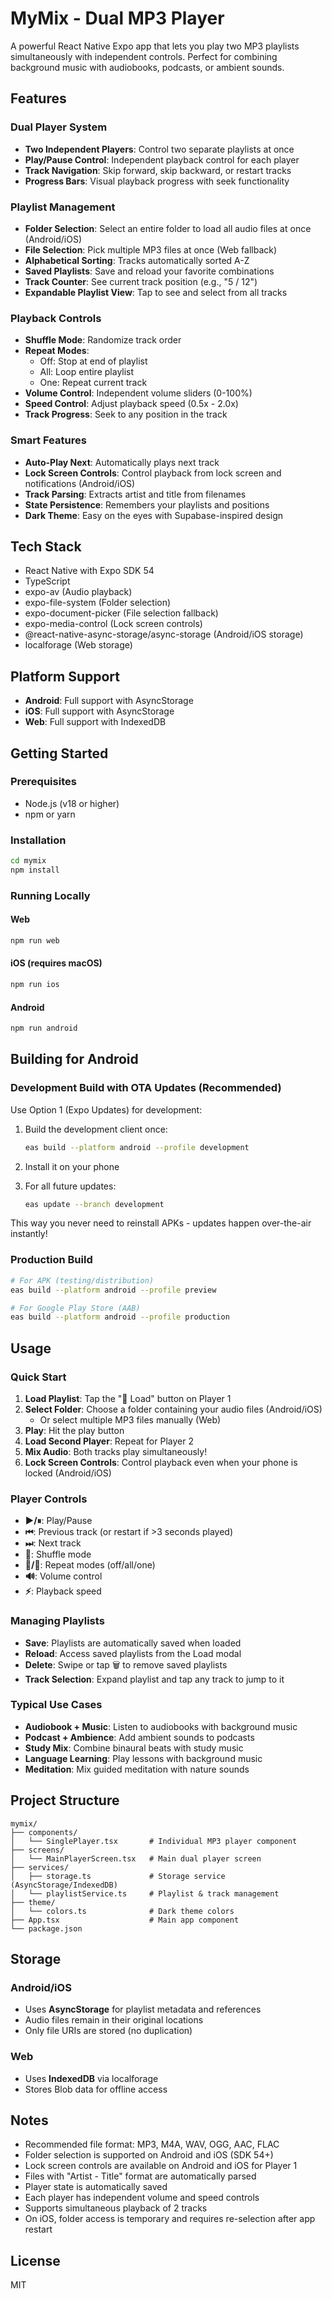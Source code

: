# MyMix - Dual MP3 Player

A powerful React Native Expo app that lets you play two MP3 playlists simultaneously with independent controls. Perfect for combining background music with audiobooks, podcasts, or ambient sounds.

## Features

### Dual Player System
- **Two Independent Players**: Control two separate playlists at once
- **Play/Pause Control**: Independent playback control for each player
- **Track Navigation**: Skip forward, skip backward, or restart tracks
- **Progress Bars**: Visual playback progress with seek functionality

### Playlist Management
- **Folder Selection**: Select an entire folder to load all audio files at once (Android/iOS)
- **File Selection**: Pick multiple MP3 files at once (Web fallback)
- **Alphabetical Sorting**: Tracks automatically sorted A-Z
- **Saved Playlists**: Save and reload your favorite combinations
- **Track Counter**: See current track position (e.g., "5 / 12")
- **Expandable Playlist View**: Tap to see and select from all tracks

### Playback Controls
- **Shuffle Mode**: Randomize track order
- **Repeat Modes**:
  - Off: Stop at end of playlist
  - All: Loop entire playlist
  - One: Repeat current track
- **Volume Control**: Independent volume sliders (0-100%)
- **Speed Control**: Adjust playback speed (0.5x - 2.0x)
- **Track Progress**: Seek to any position in the track

### Smart Features
- **Auto-Play Next**: Automatically plays next track
- **Lock Screen Controls**: Control playback from lock screen and notifications (Android/iOS)
- **Track Parsing**: Extracts artist and title from filenames
- **State Persistence**: Remembers your playlists and positions
- **Dark Theme**: Easy on the eyes with Supabase-inspired design

## Tech Stack

- React Native with Expo SDK 54
- TypeScript
- expo-av (Audio playback)
- expo-file-system (Folder selection)
- expo-document-picker (File selection fallback)
- expo-media-control (Lock screen controls)
- @react-native-async-storage/async-storage (Android/iOS storage)
- localforage (Web storage)

## Platform Support

- **Android**: Full support with AsyncStorage
- **iOS**: Full support with AsyncStorage
- **Web**: Full support with IndexedDB

## Getting Started

### Prerequisites

- Node.js (v18 or higher)
- npm or yarn

### Installation

```bash
cd mymix
npm install
```

### Running Locally

#### Web
```bash
npm run web
```

#### iOS (requires macOS)
```bash
npm run ios
```

#### Android
```bash
npm run android
```

## Building for Android

### Development Build with OTA Updates (Recommended)

Use Option 1 (Expo Updates) for development:

1. Build the development client once:
   ```bash
   eas build --platform android --profile development
   ```

2. Install it on your phone

3. For all future updates:
   ```bash
   eas update --branch development
   ```

This way you never need to reinstall APKs - updates happen over-the-air instantly!

### Production Build

```bash
# For APK (testing/distribution)
eas build --platform android --profile preview

# For Google Play Store (AAB)
eas build --platform android --profile production
```

## Usage

### Quick Start

1. **Load Playlist**: Tap the "📁 Load" button on Player 1
2. **Select Folder**: Choose a folder containing your audio files (Android/iOS)
   - Or select multiple MP3 files manually (Web)
3. **Play**: Hit the play button
4. **Load Second Player**: Repeat for Player 2
5. **Mix Audio**: Both tracks play simultaneously!
6. **Lock Screen Controls**: Control playback even when your phone is locked (Android/iOS)

### Player Controls

- **▶/⏸**: Play/Pause
- **⏮**: Previous track (or restart if >3 seconds played)
- **⏭**: Next track
- **🔀**: Shuffle mode
- **🔁/🔂**: Repeat modes (off/all/one)
- **🔊**: Volume control
- **⚡**: Playback speed

### Managing Playlists

- **Save**: Playlists are automatically saved when loaded
- **Reload**: Access saved playlists from the Load modal
- **Delete**: Swipe or tap 🗑 to remove saved playlists
- **Track Selection**: Expand playlist and tap any track to jump to it

### Typical Use Cases

- **Audiobook + Music**: Listen to audiobooks with background music
- **Podcast + Ambience**: Add ambient sounds to podcasts
- **Study Mix**: Combine binaural beats with study music
- **Language Learning**: Play lessons with background music
- **Meditation**: Mix guided meditation with nature sounds

## Project Structure

```
mymix/
├── components/
│   └── SinglePlayer.tsx       # Individual MP3 player component
├── screens/
│   └── MainPlayerScreen.tsx   # Main dual player screen
├── services/
│   ├── storage.ts             # Storage service (AsyncStorage/IndexedDB)
│   └── playlistService.ts     # Playlist & track management
├── theme/
│   └── colors.ts              # Dark theme colors
├── App.tsx                    # Main app component
└── package.json
```

## Storage

### Android/iOS
- Uses **AsyncStorage** for playlist metadata and references
- Audio files remain in their original locations
- Only file URIs are stored (no duplication)

### Web
- Uses **IndexedDB** via localforage
- Stores Blob data for offline access

## Notes

- Recommended file format: MP3, M4A, WAV, OGG, AAC, FLAC
- Folder selection is supported on Android and iOS (SDK 54+)
- Lock screen controls are available on Android and iOS for Player 1
- Files with "Artist - Title" format are automatically parsed
- Player state is automatically saved
- Each player has independent volume and speed controls
- Supports simultaneous playback of 2 tracks
- On iOS, folder access is temporary and requires re-selection after app restart

## License

MIT
